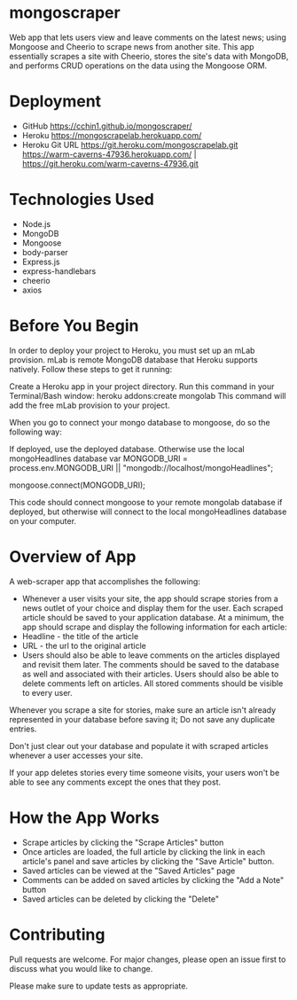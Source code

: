 # mongoscraper
Web app that lets users view and leave comments on the latest news; using Mongoose and Cheerio to scrape news from another site. This app essentially scrapes a site with Cheerio, stores the site's data with MongoDB, and performs CRUD operations on the data using the Mongoose ORM.

# Deployment
* GitHub
https://cchin1.github.io/mongoscraper/
* Heroku
 https://mongoscrapelab.herokuapp.com/
* Heroku Git URL
 https://git.heroku.com/mongoscrapelab.git
 https://warm-caverns-47936.herokuapp.com/ | https://git.heroku.com/warm-caverns-47936.git

# Technologies Used
* Node.js
* MongoDB
* Mongoose
* body-parser
* Express.js
* express-handlebars
* cheerio
* axios

# Before You Begin
In order to deploy your project to Heroku, you must set up an mLab provision. mLab is remote MongoDB database that Heroku supports natively. Follow these steps to get it running:

Create a Heroku app in your project directory. Run this command in your Terminal/Bash window:
heroku addons:create mongolab
This command will add the free mLab provision to your project.

When you go to connect your mongo database to mongoose, do so the following way:

If deployed, use the deployed database. Otherwise use the local mongoHeadlines database
var MONGODB_URI = process.env.MONGODB_URI || "mongodb://localhost/mongoHeadlines";

mongoose.connect(MONGODB_URI);

This code should connect mongoose to your remote mongolab database if deployed, but otherwise will connect to the local mongoHeadlines database on your computer.

# Overview of App
A web-scraper app that accomplishes the following:
* Whenever a user visits your site, the app should scrape stories from a news outlet of your choice and display them for the user. Each scraped article should be saved to your application database. At a minimum, the app should scrape and display the following information for each article:
* Headline - the title of the article
* URL - the url to the original article
* Users should also be able to leave comments on the articles displayed and revisit them later. The comments should be saved to the database as well and associated with their articles. Users should also be able to delete comments left on articles. All stored comments should be visible to every user.

Whenever you scrape a site for stories, make sure an article isn't already represented in your database before saving it; Do not save any duplicate entries.

Don't just clear out your database and populate it with scraped articles whenever a user accesses your site.

If your app deletes stories every time someone visits, your users won't be able to see any comments except the ones that they post.

# How the App Works
* Scrape articles by clicking the "Scrape Articles" button
* Once articles are loaded, the full article by clicking the link in each article's panel and save articles by clicking the "Save Article" button.
* Saved articles can be viewed at the "Saved Articles" page
* Comments can be added on saved articles by clicking the "Add a Note" button
* Saved articles can be deleted by clicking the "Delete" 

# Contributing
Pull requests are welcome. For major changes, please open an issue first to discuss what you would like to change.

Please make sure to update tests as appropriate.